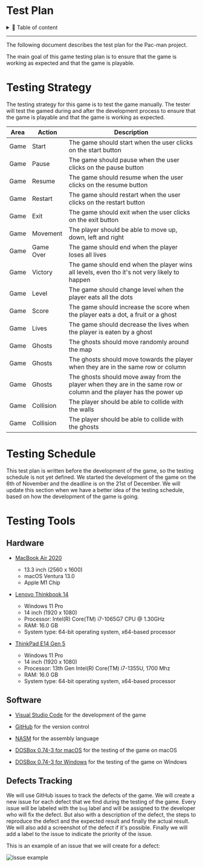 # Test Plan



<details>

<summary>📖 Table of content</summary>

</details>

<hr>


The following document describes the test plan for the Pac-man project. 

The main goal of this game testing plan is to ensure that the game is working as expected and that the game is playable.

# Testing Strategy

The testing strategy for this game is to test the game manually. The tester will test the gamed during and after the development process to ensure that the game is playable and that the game is working as expected.

| Area | Action | Description |
| --- | --- | --- |
| Game | Start | The game should start when the user clicks on the start button |
| Game | Pause | The game should pause when the user clicks on the pause button |
| Game | Resume | The game should resume when the user clicks on the resume button |
| Game | Restart | The game should restart when the user clicks on the restart button |
| Game | Exit | The game should exit when the user clicks on the exit button |
| Game | Movement | The player should be able to move up, down, left and right |
| Game | Game Over | The game should end when the player loses all lives |
| Game | Victory | The game should end when the player wins all levels, even tho it's not very likely to happen |
| Game | Level | The game should change level when the player eats all the dots |
| Game | Score | The game should increase the score when the player eats a dot, a fruit or a ghost |
| Game | Lives | The game should decrease the lives when the player is eaten by a ghost |
| Game | Ghosts | The ghosts should move randomly around the map |
| Game | Ghosts | The ghosts should move towards the player when they are in the same row or column |
| Game | Ghosts | The ghosts should move away from the player when they are in the same row or column and the player has the power up |
| Game | Collision | The player should be able to collide with the walls |
| Game | Collision | The player should be able to collide with the ghosts |


# Testing Schedule

This test plan is written before the development of the game, so the testing schedule is not yet defined. We started the development of the game on the 6th of November and the deadline is on the 21st of December. We will update this section when we have a better idea of the testing schedule, based on how the development of the game is going.

# Testing Tools

## Hardware

- [MacBook Air 2020](https://www.apple.com/fr/macbook-air-m1/)
    - 13.3 inch (2560 x 1600)
    - macOS Ventura 13.0
    - Apple M1 Chip

- [Lenovo Thinkbook 14](https://pcsupport.lenovo.com/us/en/products/laptops-and-netbooks/thinkbook-series/thinkbook-14-iil/20sl)
  - Windows 11 Pro
  - 14 inch (1920 x 1080)
  - Processor: Intel(R) Core(TM) i7-1065G7 CPU @ 1.30GHz
  - RAM: 16.0 GB
  - System type: 64-bit operating system, x64-based processor
  
- [ThinkPad E14 Gen 5](https://www.lenovo.com/fr/fr/p/laptops/thinkpad/thinkpade/thinkpad-e14-gen-5-(14-inch-intel)/len101t0064)
  - Windows 11 Pro
  - 14 inch (1920 x 1080)
  - Processor: 13th Gen Intel(R) Core(TM) i7-1355U, 1700 Mhz
  - RAM: 16.0 GB
  - System type: 64-bit operating system, x64-based processor

## Software

- [Visual Studio Code](https://code.visualstudio.com/) for the development of the game


- [GitHub](https://github.com) for the version control


- [NASM](https://www.nasm.us/) for the assembly language


- [DOSBox 0.74-3 for macOS](https://sourceforge.net/projects/dosbox/files/dosbox/0.74-3/DOSBox-0.74-3-3.dmg/download) for the testing of the game on macOS


- [DOSBox 0.74-3 for Windows](https://sourceforge.net/projects/dosbox/files/dosbox/0.74-3/DOSBox0.74-3-win32-installer.exe/download) for the testing of the game on Windows

## Defects Tracking

We will use GitHub issues to track the defects of the game. We will create a new issue for each defect that we find during the testing of the game. Every issue will be labeled with the `bug` label and will be assigned to the developer who will fix the defect. But also with a description of the defect, the steps to reproduce the defect and the expected result and finally the actual result. We will also add a screenshot of the defect if it's possible. Finally we will add a label to the issue to indicate the priority of the issue.

This is an example of an issue that we will create for a defect:

![Issue example](./images/issue-example.png)



